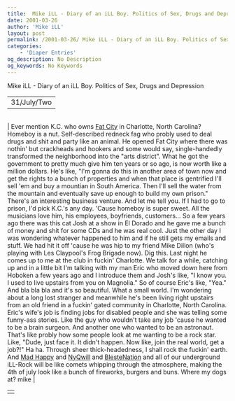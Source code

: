 ```yaml
---
title:  Mike iLL - Diary of an iLL Boy. Politics of Sex, Drugs and Depression 
date: 2001-03-26
author: 'Mike iLL'
layout: post
permalink: /2001-03-26/ Mike iLL - Diary of an iLL Boy. Politics of Sex, Drugs and Depression 
categories:
    - 'Diaper Entries'
og_description: No Description
og_keywords: No Keywords
---
```

<style>
body {
  background-color: ;
  color: ;
}
a {
  color: ;
}
a:active {
  color: ;
}
a:visited {
  color: ;
}
</style>

   Mike iLL - Diary of an iLL Boy. Politics of Sex, Drugs and Depression     



|  |
| --- |
| 31/July/Two  |

  
  



|  |
| --- |
| 
Ever mention K.C. who owns [Fat City](http://www.fatcitydeli.com) in Charlotte, North Carolina? Homeboy is a nut. Self-described redneck fag who probly used to deal drugs and shit and party like an animal. He opened Fat City where there was nothin' but crackheads and hookers and some would say, single-handedly transformed the neighborhood into the "arts district". What he got the government to pretty much give him ten years or so ago, is now worth like a million dollars.
He's like, "I'm gonna do this in another area of town now and get the rights to a bunch of properties and when that place is gentrified I'll sell 'em and buy a mountian in South America. Then I'll sell the water from the mountain and eventually save up enough to build my own prison." There's an interesting business venture. And let me tell you. If I had to go to prison, I'd pick K.C.'s any day. 'Cause homeboy is super sweet. All the musicians love him, his employees, boyfriends, customers...
So a few years ago there was this cat Josh at a show in El Dorado and he gave me a bunch of money and shit for some CDs and he was real cool. Just the other day I was wondering whatever happened to him and if he still gets my emails and stuff. We had hit it off 'cause he was hip to my friend Mike Dillon (who's playing with Les Claypool's Frog Brigade now). Dig this. Last night he comes up to me at the club in fuckin' Charlotte. We talk for a while, catching up and in a little bit I'm talking with my man Eric who moved down here from Hoboken a few years ago and I introduce them and Josh's like, "I know you. I used to live upstairs from you on Magnolia." So of course Eric's like, "Yea." And bla bla bla and it's so beautiful. What a small world. I'm wondering about a long lost stranger and meanwhile he's been living right upstairs from an old friend in a fuckin' gated community in Charlotte, North Carolina.
Eric's wife's job is finding jobs for disabled people and she was telling some funny-ass stories. Like the guy who wouldn't take any job 'cause he wanted to be a brain surgeon. And another one who wanted to be an astronaut. That's like probly how some people look at me wanting to be a rock star. Like, "Dude, just face it. It didn't happen. Now like, join the real world, get a job?!"
Ha ha. Through sheer thick-headedness, I shall rock the fuckin' earth. And [Mad Happy](http://www.madhappy.tv) and [NyQwill](http://www.nyqwill.com) and [BlesteNation](http://www.blesteNation.com) and all of our underground iLL-Rock will be like comets whipping through the atmosphere, making the 4th of july look like a bunch of fireworks, burgers and buns.
  Where my dogs at? mike |

   


|  |
| --- |
|  |

   
   
   
   
  

